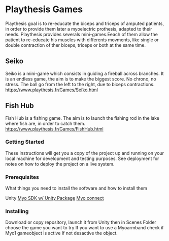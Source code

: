 # Playthesis Games

Playthesis goal is to re-educate the biceps and triceps of amputed patients, in order to provide them later a myoelectric prothesis, adapted to their needs.
Playthesis provides severals mini-games.Eeach of them allow the patient to re-educate his muscles with differents movments, like single or double contraction of ther biceps, triceps or both at the same time. 

## Seiko

Seiko is a mini-game which consists in guiding a fireball across branches. It is an endless game, the aim is to make the biggest score. No chrono, no stress. The ball go from the left to the right, due to biceps contractions. 
https://www.playthesis.fr/Games/Seïko.html

## Fish Hub

Fish Hub is a fishing game. The aim is to launch the fishing rod in the lake where fish are, in order to catch them. 
https://www.playthesis.fr/Games/FishHub.html

### Getting Started

These instructions will get you a copy of the project up and running on your local machine for development and testing purposes. See deployment for notes on how to deploy the project on a live system.

### Prerequisites

What things you need to install the software and how to install them


Unity
<a href="https://support.getmyo.com/hc/en-us/articles/360018409792-Myo-Connect-SDK-and-firmware-downloads">Myo SDK w/ Unity Package</a>
<a href="https://support.getmyo.com/hc/en-us/articles/360018409792-Myo-Connect-SDK-and-firmware-downloads">Myo connect</a>


### Installing

Download or copy repository, launch it from Unity then in Scenes Folder choose the game you want to try
If you want to use a Myoarmband check if Myo1 gameobject is active
If not desactive the object.
